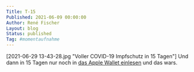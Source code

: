 ```yaml
---
Title: T-15
Published: 2021-06-09 00:00:00
Author: René Fischer
Layout: blog
Status: published
Tag: #momentaufnahme
---
```

[2021-06-29 13-43-28.jpg "Voller COVID-19 Impfschutz in 15 Tagen"]
Und dann in 15 Tagen nur noch in [das Apple Wallet einlesen](https://covidpass.marvinsextro.de/) und das wars.
